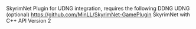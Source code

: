 SkyrimNet Plugin for UDNG integration, requires the following
DDNG
UDNG (optional)
https://github.com/MinLL/SkyrimNet-GamePlugin
SkyrimNet with C++ API Version 2
